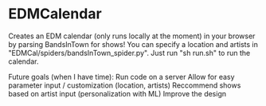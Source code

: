 # EDMCalendar

Creates an EDM calendar (only runs locally at the moment) in your browser by parsing BandsInTown for shows! You can specify a location and artists in "EDMCal/spiders/bandsInTown_spider.py". Just run "sh run.sh" to run the calendar.

Future goals (when I have time):
Run code on a server
Allow for easy parameter input / customization (location, artists)
Reccommend shows based on artist input (personalization with ML)
Improve the design